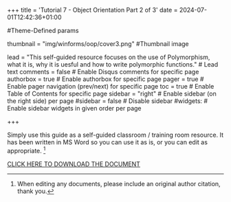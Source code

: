 +++
title = 'Tutorial 7 - Object Orientation Part 2 of 3'
date = 2024-07-01T12:42:36+01:00

#Theme-Defined params

thumbnail = "img/winforms/oop/cover3.png" #Thumbnail image

lead = "This self-guided resource focuses on the use of Polymorphism, what it is, why it is uesful and how to write polymorphic functions." # Lead text
comments = false # Enable Disqus comments for specific page
authorbox = true # Enable authorbox for specific page
pager = true # Enable pager navigation (prev/next) for specific page
toc = true # Enable Table of Contents for specific page
sidebar = "right" # Enable sidebar (on the right side) per page
#sidebar = false # Disable sidebar 
#widgets: # Enable sidebar widgets in given order per page

+++

<!-- #How to quickly get a winforms app up and running-->
Simply use this guide as a self-guided classroom / training room resource.  It has been written in MS Word so you can use it as is, or you can edit  as appropriate. [^*]

[CLICK HERE TO DOWNLOAD THE DOCUMENT](https://drive.google.com/drive/folders/1Af58kE19Rt1iQaYnyB5CbLOAhobY4m-X?usp=sharing)

[^*]: When editing any documents, please include an original author citation, thank you. 




